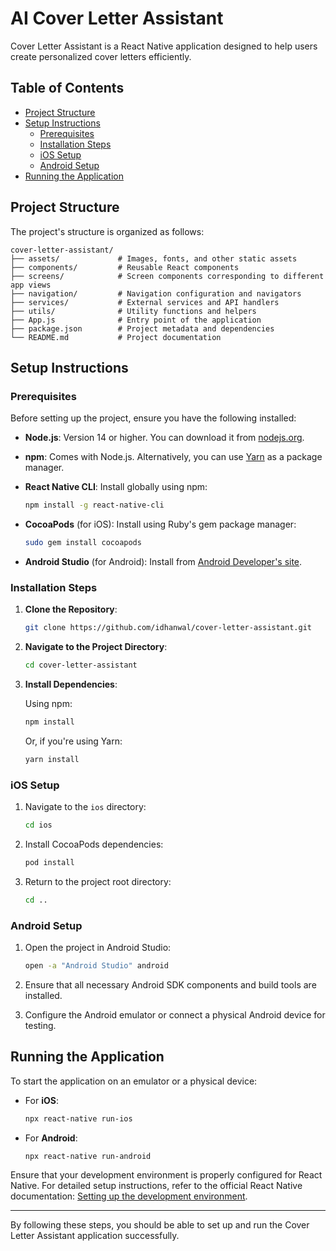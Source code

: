 
# AI Cover Letter Assistant

Cover Letter Assistant is a React Native application designed to help users create personalized cover letters efficiently.

## Table of Contents

- [Project Structure](#project-structure)
- [Setup Instructions](#setup-instructions)
  - [Prerequisites](#prerequisites)
  - [Installation Steps](#installation-steps)
  - [iOS Setup](#ios-setup)
  - [Android Setup](#android-setup)
- [Running the Application](#running-the-application)

## Project Structure

The project's structure is organized as follows:

```
cover-letter-assistant/
├── assets/             # Images, fonts, and other static assets
├── components/         # Reusable React components
├── screens/            # Screen components corresponding to different app views
├── navigation/         # Navigation configuration and navigators
├── services/           # External services and API handlers
├── utils/              # Utility functions and helpers
├── App.js              # Entry point of the application
├── package.json        # Project metadata and dependencies
└── README.md           # Project documentation
```

## Setup Instructions

### Prerequisites

Before setting up the project, ensure you have the following installed:

- **Node.js**: Version 14 or higher. You can download it from [nodejs.org](https://nodejs.org/).
- **npm**: Comes with Node.js. Alternatively, you can use [Yarn](https://yarnpkg.com/) as a package manager.
- **React Native CLI**: Install globally using npm:

  ```bash
  npm install -g react-native-cli
  ```

- **CocoaPods** (for iOS): Install using Ruby's gem package manager:

  ```bash
  sudo gem install cocoapods
  ```

- **Android Studio** (for Android): Install from [Android Developer's site](https://developer.android.com/studio).

### Installation Steps

1. **Clone the Repository**:

   ```bash
   git clone https://github.com/idhanwal/cover-letter-assistant.git
   ```

2. **Navigate to the Project Directory**:

   ```bash
   cd cover-letter-assistant
   ```

3. **Install Dependencies**:

   Using npm:

   ```bash
   npm install
   ```

   Or, if you're using Yarn:

   ```bash
   yarn install
   ```

### iOS Setup

1. Navigate to the `ios` directory:

   ```bash
   cd ios
   ```

2. Install CocoaPods dependencies:

   ```bash
   pod install
   ```

3. Return to the project root directory:

   ```bash
   cd ..
   ```

### Android Setup

1. Open the project in Android Studio:

   ```bash
   open -a "Android Studio" android
   ```

2. Ensure that all necessary Android SDK components and build tools are installed.

3. Configure the Android emulator or connect a physical Android device for testing.

## Running the Application

To start the application on an emulator or a physical device:

- For **iOS**:

  ```bash
  npx react-native run-ios
  ```

- For **Android**:

  ```bash
  npx react-native run-android
  ```

Ensure that your development environment is properly configured for React Native. For detailed setup instructions, refer to the official React Native documentation: [Setting up the development environment](https://reactnative.dev/docs/environment-setup).

---

By following these steps, you should be able to set up and run the Cover Letter Assistant application successfully.
